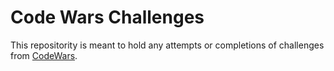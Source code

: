 # Code Wars Challenges
This repositority is meant to hold any attempts or completions of challenges from <a href='www.codewars.com' target='_blank'>CodeWars</a>.